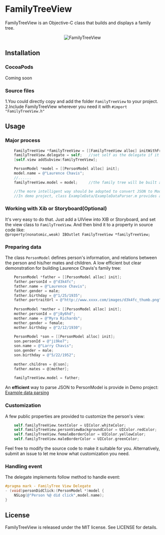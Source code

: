 # FamilyTreeView

FamilyTreeView is an Objective-C class that builds and displays a family tree.
<p align="center" >
<img src="https://raw.githubusercontent.com/chenyun122/FamilyTreeView/master/Screenshot170830.PNG" alt="FamilyTreeView" title="FamilyTreeView">
</p>

## Installation
###  CocoaPods
Coming soon
###  Source files
1.You could directly copy and add the folder `FamilyTreeView` to your project.   
2.Include FamilyTreeView wherever you need it with `#import "FamilyTreeView.h"`

## Usage
### Major process
```objective-c
    FamilyTreeView *familyTreeView = [[FamilyTreeView alloc] initWithFrame:self.view.bounds];
    familyTreeView.delegate = self;   //set self as the delegate if it needs to receive click event
    [self.view addSubview:familyTreeView];

    PersonModel *model = [[PersonModel alloc] init];
    model.name = @"Laurence Chavis";
    //......
    familyTreeView.model = model;     //the family tree will be built after setting model

    //The more intelligent way should be adopted to convert JSON to Model instead of creating models manually.
    //In demo project, class ExampleData/ExampleDataParser.m provides an example for using YYModel to convert JSON data.
```

### Working with Xib or Storyboard(Optional)
It's very easy to do that. Just add a UIView into XIB or Storyboard, and set the view class to `FamilyTreeView`. And then bind it to a property in source code like:   
`@property(nonatomic,weak) IBOutlet FamilyTreeView *familyTreeView;`

### Preparing data
The class `PersonModel` defines person's information, and relations between the person and his/her mates and children. A low efficient but clear demonstration for building Laurence Chavis's family tree:
```objective-c
    PersonModel *father = [[PersonModel alloc] init];
    father.personId = @"d3k4fc";
    father.name = @"Laurence Chavis";
    father.gender = male;
    father.birthday = @"1/25/1935";
    father.portraitUrl = @"http://www.xxxx.com/images/d3k4fc_thumb.png";
    
    PersonModel *mother = [[PersonModel alloc] init];
    mother.personId = @"j8y6hd";
    mother.name = @"Myra Richards";
    mother.gender = female;
    mother.birthday = @"2/12/1930";
    
    PersonModel *son = [[PersonModel alloc] init];
    son.personId = @"ji9ke7";
    son.name = @"Larry Chavis";
    son.gender = male;
    son.birthday = @"5/22/1952";
    
    mother.children = @[son];
    father.mates = @[mother];
    
    familyTreeView.model = father;
```
An **efficient** way to parse JSON to PersonModel is provide in Demo project:   
[Example data parsing](https://github.com/chenyun122/FamilyTreeView/tree/master/FamilyTreeViewDemo/ExampleData) 

### Customization
A few public properties are provided to customize the person's view:
```objective-c
    self.familyTreeView.textColor = UIColor.whiteColor;
    self.familyTreeView.personViewBackgroundColor = UIColor.redColor;
    self.familyTreeView.femaleBorderColor = UIColor.yellowColor;
    self.familyTreeView.maleBorderColor = UIColor.greenColor;
```
Feel free to modify the source code to make it suitable for you. Alternatively, submit an issue to let me know what customization you need.

### Handling event
The delegate implements follow method to handle event:
```objective-c
#pragma mark - FamilyTree View Delegate
- (void)personDidClick:(PersonModel *)model {
    NSLog(@"Person %@ did click",model.name);
}
```

## License
FamilyTreeView is released under the MIT license. See LICENSE for details.

